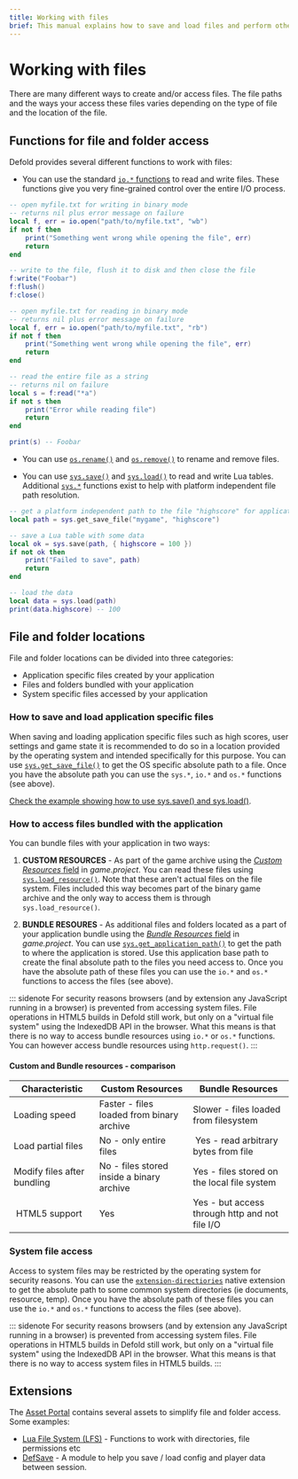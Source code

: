 ```yaml
---
title: Working with files
brief: This manual explains how to save and load files and perform other kinds of file operations.
---
```


# Working with files
There are many different ways to create and/or access files. The file paths and the ways your access these files varies depending on the type of file and the location of the file.

## Functions for file and folder access
Defold provides several different functions to work with files:

* You can use the standard [`io.*` functions](https://defold.com/ref/stable/io/) to read and write files. These functions give you very fine-grained control over the entire I/O process.

```lua
-- open myfile.txt for writing in binary mode
-- returns nil plus error message on failure
local f, err = io.open("path/to/myfile.txt", "wb")
if not f then
	print("Something went wrong while opening the file", err)
	return
end

-- write to the file, flush it to disk and then close the file
f:write("Foobar")
f:flush()
f:close()

-- open myfile.txt for reading in binary mode
-- returns nil plus error message on failure
local f, err = io.open("path/to/myfile.txt", "rb")
if not f then
	print("Something went wrong while opening the file", err)
	return
end

-- read the entire file as a string
-- returns nil on failure
local s = f:read("*a")
if not s then
	print("Error while reading file")
	return
end

print(s) -- Foobar
```

* You can use [`os.rename()`](https://defold.com/ref/stable/os/#os.rename:oldname-newname) and [`os.remove()`](https://defold.com/ref/stable/os/#os.remove:filename) to rename and remove files.

* You can use [`sys.save()`](https://defold.com/ref/stable/sys/#sys.save:filename-table) and [`sys.load()`](https://defold.com/ref/stable/sys/#sys.load:filename) to read and write Lua tables. Additional [`sys.*`](https://defold.com/ref/stable/sys/) functions exist to help with platform independent file path resolution.

```lua
-- get a platform independent path to the file "highscore" for application "mygame"
local path = sys.get_save_file("mygame", "highscore")

-- save a Lua table with some data
local ok = sys.save(path, { highscore = 100 })
if not ok then
	print("Failed to save", path)
	return
end

-- load the data
local data = sys.load(path)
print(data.highscore) -- 100
```


## File and folder locations
File and folder locations can be divided into three categories:

* Application specific files created by your application
* Files and folders bundled with your application
* System specific files accessed by your application

### How to save and load application specific files
When saving and loading application specific files such as high scores, user settings and game state it is recommended to do so in a location provided by the operating system and intended specifically for this purpose. You can use [`sys.get_save_file()`](https://defold.com/ref/stable/sys/#sys.get_save_file:application_id-file_name) to get the OS specific absolute path to a file. Once you have the absolute path you can use the `sys.*`, `io.*` and `os.*` functions (see above).

[Check the example showing how to use sys.save() and sys.load()](/examples/file/sys_save_load/).

### How to access files bundled with the application
You can bundle files with your application in two ways:

1. **CUSTOM RESOURCES** - As part of the game archive using the [*Custom Resources* field](https://defold.com/manuals/project-settings/#custom-resources) in *game.project*. You can read these files using [`sys.load_resource()`](https://defold.com/ref/sys/#sys.load_resource). Note that these aren't actual files on the file system. Files included this way becomes part of the binary game archive and the only way to access them is through `sys.load_resource()`.

2. **BUNDLE RESOURES** - As additional files and folders located as a part of your application bundle using the [*Bundle Resources* field](https://defold.com/manuals/project-settings/#bundle-resources) in *game.project*. You can use [`sys.get_application_path()`](https://defold.com/ref/stable/sys/#sys.get_application_path:) to get the path to where the application is stored. Use this application base path to create the final absolute path to the files you need access to. Once you have the absolute path of these files you can use the `io.*` and `os.*` functions to access the files (see above).

::: sidenote
For security reasons browsers (and by extension any JavaScript running in a browser) is prevented from accessing system files. File operations in HTML5 builds in Defold still work, but only on a "virtual file system" using the IndexedDB API in the browser. What this means is that there is no way to access bundle resources using `io.*` or `os.*` functions. You can however access bundle resources using `http.request()`.
:::


#### Custom and Bundle resources - comparison

| Characteristic              | Custom Resources                          | Bundle Resources                               |
|-----------------------------|-------------------------------------------|------------------------------------------------|
| Loading speed               | Faster - files loaded from binary archive | Slower - files loaded from filesystem          |
| Load partial files          | No - only entire files                    | Yes - read arbitrary bytes from file           |
| Modify files after bundling | No - files stored inside a binary archive | Yes - files stored on the local file system    |
| HTML5 support               | Yes                                       | Yes - but access through http and not file I/O |


### System file access
Access to system files may be restricted by the operating system for security reasons. You can use the [`extension-directiories`](https://defold.com/assets/extensiondirectories/) native extension to get the absolute path to some common system directories (ie documents, resource, temp). Once you have the absolute path of these files you can use the `io.*` and `os.*` functions to access the files (see above).

::: sidenote
For security reasons browsers (and by extension any JavaScript running in a browser) is prevented from accessing system files. File operations in HTML5 builds in Defold still work, but only on a "virtual file system" using the IndexedDB API in the browser. What this means is that there is no way to access system files in HTML5 builds.
:::

## Extensions
The [Asset Portal](https://defold.com/assets/) contains several assets to simplify file and folder access. Some examples:

* [Lua File System (LFS)](https://defold.com/assets/luafilesystemlfs/) - Functions to work with directories, file permissions etc
* [DefSave](https://defold.com/assets/defsave/) - A module to help you save / load config and player data between session.

